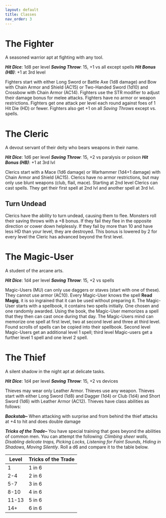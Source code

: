 ```yaml
---
layout: default
title: Classes
nav_order: 3
---
```

# The Fighter
A seasoned warrior apt at fighting with any tool.

**_Hit Dice_**: 1d8 per level
**_Saving Throw_**: 15, +1 vs all except spells
**_Hit Bonus (HB)_**: +1 at 3rd level

Fighters start with either Long Sword or Battle Axe (1d8 damage) and Bow with Chain Armor and Shield (AC15) or Two-Handed Sword (1d10) and Crossbow with Chain Armor (AC14).
Fighters use the STR modifier to adjust their damage bonus for melee attacks. Fighters have no armor or weapon restrictions. Fighters get one attack per level each round against foes of 1 Hit Die (HD) or fewer. Fighters also get +1 on all _Saving Throws_ except vs. spells.
# The Cleric
A devout servant of their deity who bears weapons in their name.

**_Hit Dice_**: 1d6 per level
**_Saving Throw_**: 15, +2 vs paralysis or poison
**_Hit Bonus (HB)_**: +1 at 3rd lvl

Clerics start with a Mace (1d6 damage) or Warhammer (1d4+1 damage) with Chain Armor and Shield (AC15).
Clerics have no armor restrictions, but may only use blunt weapons (club, flail, mace).
Starting at 2nd level Clerics can cast spells. They get their first spell at 2nd lvl and another spell at 3rd lvl. 
## Turn Undead
Clerics have the ability to turn undead, causing them to flee. Monsters roll their saving throws with a +8 bonus. If they fail they flee in the opposite direction or cower down helplessly. If they fail by more than 10 and have less HD than your level, they are destroyed. This bonus is lowered by 2 for every level the Cleric has advanced beyond the first level.
# The Magic-User
A student of the arcane arts.

**_Hit Dice_**: 1d4 per level
**_Saving Throw_**: 15, +2 vs spells

Magic-Users (MU) can only use daggers or staves (start with one of these). They cannot use armor (AC10). Every Magic-User knows the spell **Read Magig**, it is so ingrained that it can be used without preparing it. The Magic-User starts with a spellbook, it contains two spells initially. One chosen and one randomly awarded. Using the book, the Magic-User memorizes a spell that they then can cast once during that day. The Magic-Users mind can memorize one spell at first level, two at second level and three at third level. Found scrolls of spells can be copied into their spellbook. 
Second level Magic-Users get an additional level 1 spell; third level Magic-users get a further level 1 spell and one level 2 spell.
# The Thief
A silent shadow in the night apt at delicate tasks.

**_Hit Dice_**: 1d4 per level
**_Saving Throw_**_:_ 15, +2 vs devices

Thieves may wear only Leather Armor. Thieves use any weapon.
Thieves start with either Long Sword (1d8) and Dagger (1d4) or Club (1d4) and Short Sword (1d6) with Leather Armor (AC12).
Thieves have class abilities as follows:

**_Backstab–_** When attacking with surprise and from behind the thief attacks at +4 to hit and does double damage

**_Tricks of the Trade–_** You have special training that goes beyond the abilities of common men. You can attempt the following: _Climbing sheer walls, Disabling delicate traps, Picking Locks, Listening for Faint Sounds, Hiding in Shadows, Moving Silently_. Roll a d6 and compare it to the table below.

| Level | Tricks of the Trade |
| ----- | ------------------- |
| 1     | 1 in 6              |
| 2-4   | 2 in 6              |
| 5-7   | 3 in 6              |
| 8-10  | 4 in 6              |
| 11-13 | 5 in 6              |
| 14+   | 6 in 6              |


